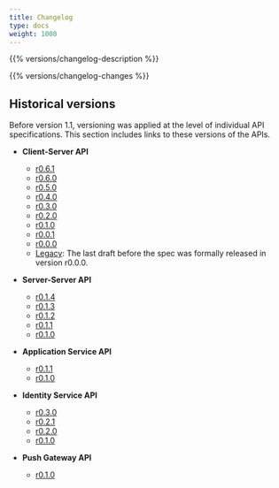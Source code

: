 ```yaml
---
title: Changelog
type: docs
weight: 1000
---
```


{{% versions/changelog-description %}}

{{% versions/changelog-changes %}}

<h2 id="historical-versions" class="no-numbers">Historical versions</h2>

Before version 1.1, versioning was applied at the level of individual API specifications. This section includes links to these versions of the APIs.

* **Client-Server API**
  -   [r0.6.1](https://matrix.org/docs/spec/client_server/r0.6.1.html)
  -   [r0.6.0](https://matrix.org/docs/spec/client_server/r0.6.0.html)
  -   [r0.5.0](https://matrix.org/docs/spec/client_server/r0.5.0.html)
  -   [r0.4.0](https://matrix.org/docs/spec/client_server/r0.4.0.html)
  -   [r0.3.0](https://matrix.org/docs/spec/client_server/r0.3.0.html)
  -   [r0.2.0](https://matrix.org/docs/spec/client_server/r0.2.0.html)
  -   [r0.1.0](https://matrix.org/docs/spec/client_server/r0.1.0.html)
  -   [r0.0.1](https://matrix.org/docs/spec/r0.0.1/client_server.html)
  -   [r0.0.0](https://matrix.org/docs/spec/r0.0.0/client_server.html)
  -   [Legacy](https://matrix.org/docs/spec/legacy/#client-server-api):
      The last draft before the spec was formally released in version
      r0.0.0.

* **Server-Server API**
  -   [r0.1.4](https://matrix.org/docs/spec/server_server/r0.1.4.html)
  -   [r0.1.3](https://matrix.org/docs/spec/server_server/r0.1.3.html)
  -   [r0.1.2](https://matrix.org/docs/spec/server_server/r0.1.2.html)
  -   [r0.1.1](https://matrix.org/docs/spec/server_server/r0.1.1.html)
  -   [r0.1.0](https://matrix.org/docs/spec/server_server/r0.1.0.html)

* **Application Service API**
  -   [r0.1.1](https://matrix.org/docs/spec/application_service/r0.1.1.html)
  -   [r0.1.0](https://matrix.org/docs/spec/application_service/r0.1.0.html)

* **Identity Service API**
  -   [r0.3.0](https://matrix.org/docs/spec/identity_service/r0.3.0.html)
  -   [r0.2.1](https://matrix.org/docs/spec/identity_service/r0.2.1.html)
  -   [r0.2.0](https://matrix.org/docs/spec/identity_service/r0.2.0.html)
  -   [r0.1.0](https://matrix.org/docs/spec/identity_service/r0.1.0.html)

* **Push Gateway API**
  -   [r0.1.0](https://matrix.org/docs/spec/push_gateway/r0.1.0.html)
